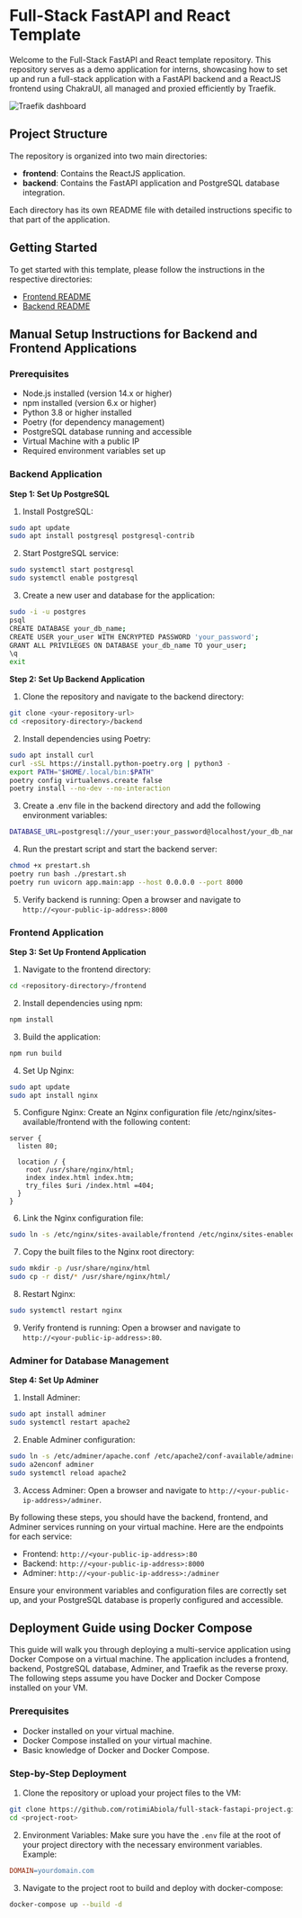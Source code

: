 # Full-Stack FastAPI and React Template

Welcome to the Full-Stack FastAPI and React template repository. This repository serves as a demo application for interns, showcasing how to set up and run a full-stack application with a FastAPI backend and a ReactJS frontend using ChakraUI, all managed and proxied efficiently by Traefik.

![Traefik dashboard](./images/image.png)

## Project Structure

The repository is organized into two main directories:

- **frontend**: Contains the ReactJS application.
- **backend**: Contains the FastAPI application and PostgreSQL database integration.

Each directory has its own README file with detailed instructions specific to that part of the application.

## Getting Started

To get started with this template, please follow the instructions in the respective directories:

- [Frontend README](./frontend/README.md)
- [Backend README](./backend/README.md)


## Manual Setup Instructions for Backend and Frontend Applications
### Prerequisites
- Node.js installed (version 14.x or higher)
- npm installed (version 6.x or higher)
- Python 3.8 or higher installed
- Poetry (for dependency management)
- PostgreSQL database running and accessible
- Virtual Machine with a public IP
- Required environment variables set up

### Backend Application
**Step 1: Set Up PostgreSQL**
1. Install PostgreSQL:
```sh
sudo apt update
sudo apt install postgresql postgresql-contrib
```
2. Start PostgreSQL service:
```sh
sudo systemctl start postgresql
sudo systemctl enable postgresql
```
3. Create a new user and database for the application:
```sh
sudo -i -u postgres
psql
CREATE DATABASE your_db_name;
CREATE USER your_user WITH ENCRYPTED PASSWORD 'your_password';
GRANT ALL PRIVILEGES ON DATABASE your_db_name TO your_user;
\q
exit
```
**Step 2: Set Up Backend Application**
1. Clone the repository and navigate to the backend directory:
```sh
git clone <your-repository-url>
cd <repository-directory>/backend
```

2. Install dependencies using Poetry:
```sh
sudo apt install curl
curl -sSL https://install.python-poetry.org | python3 -
export PATH="$HOME/.local/bin:$PATH"
poetry config virtualenvs.create false
poetry install --no-dev --no-interaction
```
3. Create a .env file in the backend directory and add the following environment variables:
```sh
DATABASE_URL=postgresql://your_user:your_password@localhost/your_db_name
```

4. Run the prestart script and start the backend server:
```sh
chmod +x prestart.sh
poetry run bash ./prestart.sh
poetry run uvicorn app.main:app --host 0.0.0.0 --port 8000
```

5. Verify backend is running:
Open a browser and navigate to `http://<your-public-ip-address>:8000`

### Frontend Application
**Step 3: Set Up Frontend Application**
1. Navigate to the frontend directory:
```sh
cd <repository-directory>/frontend
```
2. Install dependencies using npm:
```sh
npm install
```
3. Build the application:
```sh
npm run build
```
4. Set Up Nginx:
```sh
sudo apt update
sudo apt install nginx
```
5. Configure Nginx:
Create an Nginx configuration file /etc/nginx/sites-available/frontend with the following content:
```nginx
server {
  listen 80;

  location / {
    root /usr/share/nginx/html;
    index index.html index.htm;
    try_files $uri /index.html =404;
  }
}
```
6. Link the Nginx configuration file:
```sh
sudo ln -s /etc/nginx/sites-available/frontend /etc/nginx/sites-enabled/
```
7. Copy the built files to the Nginx root directory:
```sh
sudo mkdir -p /usr/share/nginx/html
sudo cp -r dist/* /usr/share/nginx/html/
```
8. Restart Nginx:
```sh
sudo systemctl restart nginx
```
9. Verify frontend is running:
Open a browser and navigate to `http://<your-public-ip-address>:80`.

### Adminer for Database Management
**Step 4: Set Up Adminer**
1. Install Adminer:
```sh
sudo apt install adminer
sudo systemctl restart apache2
```
2. Enable Adminer configuration:
```sh
sudo ln -s /etc/adminer/apache.conf /etc/apache2/conf-available/adminer.conf
sudo a2enconf adminer
sudo systemctl reload apache2
```
3. Access Adminer:
Open a browser and navigate to `http://<your-public-ip-address>/adminer`.

By following these steps, you should have the backend, frontend, and Adminer services running on your virtual machine. Here are the endpoints for each service:

- Frontend: `http://<your-public-ip-address>:80`
- Backend: `http://<your-public-ip-address>:8000`
- Adminer: `http://<your-public-ip-address>:/adminer`

Ensure your environment variables and configuration files are correctly set up, and your PostgreSQL database is properly configured and accessible.


## Deployment Guide using Docker Compose
This guide will walk you through deploying a multi-service application using Docker Compose on a virtual machine. The application includes a frontend, backend, PostgreSQL database, Adminer, and Traefik as the reverse proxy. The following steps assume you have Docker and Docker Compose installed on your VM.

### Prerequisites
- Docker installed on your virtual machine.
- Docker Compose installed on your virtual machine.
- Basic knowledge of Docker and Docker Compose.

### Step-by-Step Deployment
1. Clone the repository or upload your project files to the VM:
```sh
git clone https://github.com/rotimiAbiola/full-stack-fastapi-project.git
cd <project-root>
```

2. Environment Variables:
Make sure you have the `.env` file at the root of your project directory with the necessary environment variables. Example:
```makefile
DOMAIN=yourdomain.com
```
3. Navigate to the project root to build and deploy with docker-compose:
```sh
docker-compose up --build -d
```
